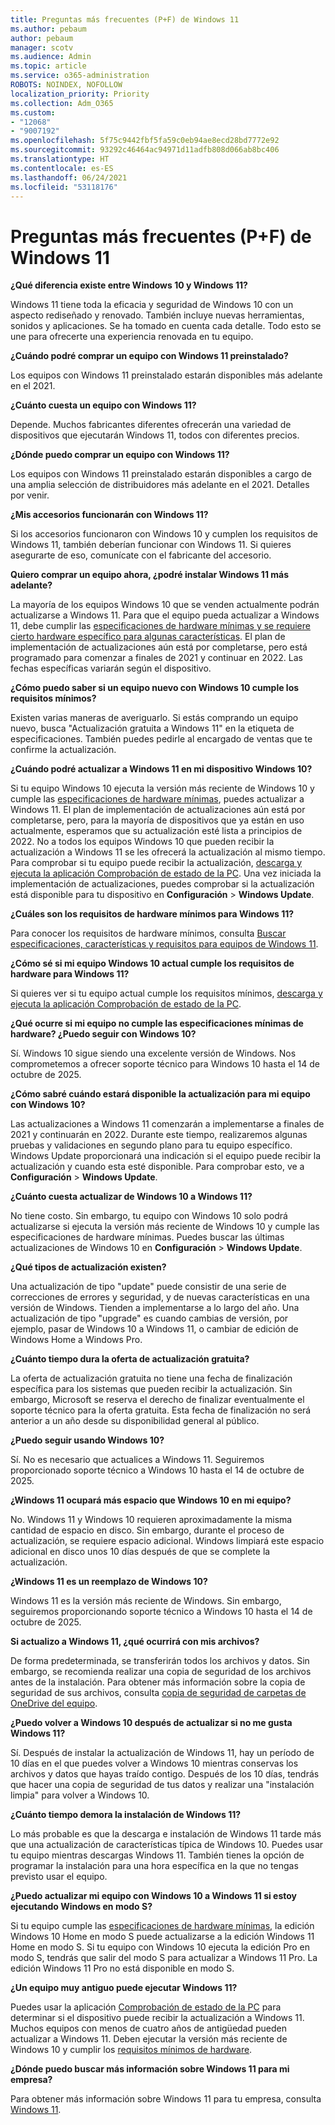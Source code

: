 ```yaml
---
title: Preguntas más frecuentes (P+F) de Windows 11
ms.author: pebaum
author: pebaum
manager: scotv
ms.audience: Admin
ms.topic: article
ms.service: o365-administration
ROBOTS: NOINDEX, NOFOLLOW
localization_priority: Priority
ms.collection: Adm_O365
ms.custom:
- "12068"
- "9007192"
ms.openlocfilehash: 5f75c9442fbf5fa59c0eb94ae8ecd28bd7772e92
ms.sourcegitcommit: 93292c46464ac94971d11adfb808d066ab8bc406
ms.translationtype: HT
ms.contentlocale: es-ES
ms.lasthandoff: 06/24/2021
ms.locfileid: "53118176"
---
```

# <a name="windows-11-frequently-asked-questions-faq"></a>Preguntas más frecuentes (P+F) de Windows 11

**¿Qué diferencia existe entre Windows 10 y Windows 11?**

Windows 11 tiene toda la eficacia y seguridad de Windows 10 con un aspecto rediseñado y renovado. También incluye nuevas herramientas, sonidos y aplicaciones. Se ha tomado en cuenta cada detalle. Todo esto se une para ofrecerte una experiencia renovada en tu equipo.

**¿Cuándo podré comprar un equipo con Windows 11 preinstalado?**

Los equipos con Windows 11 preinstalado estarán disponibles más adelante en el 2021.


**¿Cuánto cuesta un equipo con Windows 11?**

Depende. Muchos fabricantes diferentes ofrecerán una variedad de dispositivos que ejecutarán Windows 11, todos con diferentes precios.


**¿Dónde puedo comprar un equipo con Windows 11?**

Los equipos con Windows 11 preinstalado estarán disponibles a cargo de una amplia selección de distribuidores más adelante en el 2021. Detalles por venir.


**¿Mis accesorios funcionarán con Windows 11?**

Si los accesorios funcionaron con Windows 10 y cumplen los requisitos de Windows 11, también deberían funcionar con Windows 11. Si quieres asegurarte de eso, comunícate con el fabricante del accesorio.


**Quiero comprar un equipo ahora, ¿podré instalar Windows 11 más adelante?**

La mayoría de los equipos Windows 10 que se venden actualmente podrán actualizarse a Windows 11. Para que el equipo pueda actualizar a Windows 11, debe cumplir las [especificaciones de hardware mínimas y se requiere cierto hardware específico para algunas características](https://www.microsoft.com/windows/windows-11-specifications). El plan de implementación de actualizaciones aún está por completarse, pero está programado para comenzar a finales de 2021 y continuar en 2022. Las fechas específicas variarán según el dispositivo.


**¿Cómo puedo saber si un equipo nuevo con Windows 10 cumple los requisitos mínimos?**

Existen varias maneras de averiguarlo. Si estás comprando un equipo nuevo, busca "Actualización gratuita a Windows 11" en la etiqueta de especificaciones. También puedes pedirle al encargado de ventas que te confirme la actualización.


**¿Cuándo podré actualizar a Windows 11 en mi dispositivo Windows 10?**

Si tu equipo Windows 10 ejecuta la versión más reciente de Windows 10 y cumple las [especificaciones de hardware mínimas](https://www.microsoft.com/windows/windows-11-specifications), puedes actualizar a Windows 11. El plan de implementación de actualizaciones aún está por completarse, pero, para la mayoría de dispositivos que ya están en uso actualmente, esperamos que su actualización esté lista a principios de 2022. No a todos los equipos Windows 10 que pueden recibir la actualización a Windows 11 se les ofrecerá la actualización al mismo tiempo. Para comprobar si tu equipo puede recibir la actualización, [descarga y ejecuta la aplicación Comprobación de estado de la PC](https://aka.ms/GetPCHealthCheckApp). Una vez iniciada la implementación de actualizaciones, puedes comprobar si la actualización está disponible para tu dispositivo en **Configuración** > **Windows Update**.


**¿Cuáles son los requisitos de hardware mínimos para Windows 11?**

Para conocer los requisitos de hardware mínimos, consulta [Buscar especificaciones, características y requisitos para equipos de Windows 11](https://www.microsoft.com/windows/windows-11-specifications).


**¿Cómo sé si mi equipo Windows 10 actual cumple los requisitos de hardware para Windows 11?**

Si quieres ver si tu equipo actual cumple los requisitos mínimos, [descarga y ejecuta la aplicación Comprobación de estado de la PC](https://aka.ms/GetPCHealthCheckApp).


**¿Qué ocurre si mi equipo no cumple las especificaciones mínimas de hardware? ¿Puedo seguir con Windows 10?**

Sí. Windows 10 sigue siendo una excelente versión de Windows. Nos comprometemos a ofrecer soporte técnico para Windows 10 hasta el 14 de octubre de 2025.


**¿Cómo sabré cuándo estará disponible la actualización para mi equipo con Windows 10?**

Las actualizaciones a Windows 11 comenzarán a implementarse a finales de 2021 y continuarán en 2022. Durante este tiempo, realizaremos algunas pruebas y validaciones en segundo plano para tu equipo específico. Windows Update proporcionará una indicación si el equipo puede recibir la actualización y cuando esta esté disponible. Para comprobar esto, ve a **Configuración** > **Windows Update**.


**¿Cuánto cuesta actualizar de Windows 10 a Windows 11?**

No tiene costo. Sin embargo, tu equipo con Windows 10 solo podrá actualizarse si ejecuta la versión más reciente de Windows 10 y cumple las especificaciones de hardware mínimas. Puedes buscar las últimas actualizaciones de Windows 10 en **Configuración** > **Windows Update**.


**¿Qué tipos de actualización existen?**

Una actualización de tipo "update" puede consistir de una serie de correcciones de errores y seguridad, y de nuevas características en una versión de Windows. Tienden a implementarse a lo largo del año. Una actualización de tipo "upgrade" es cuando cambias de versión, por ejemplo, pasar de Windows 10 a Windows 11, o cambiar de edición de Windows Home a Windows Pro.


**¿Cuánto tiempo dura la oferta de actualización gratuita?**

La oferta de actualización gratuita no tiene una fecha de finalización específica para los sistemas que pueden recibir la actualización. Sin embargo, Microsoft se reserva el derecho de finalizar eventualmente el soporte técnico para la oferta gratuita. Esta fecha de finalización no será anterior a un año desde su disponibilidad general al público.


**¿Puedo seguir usando Windows 10?**

Sí. No es necesario que actualices a Windows 11. Seguiremos proporcionado soporte técnico a Windows 10 hasta el 14 de octubre de 2025.

**¿Windows 11 ocupará más espacio que Windows 10 en mi equipo?**

No. Windows 11 y Windows 10 requieren aproximadamente la misma cantidad de espacio en disco. Sin embargo, durante el proceso de actualización, se requiere espacio adicional. Windows limpiará este espacio adicional en disco unos 10 días después de que se complete la actualización.


**¿Windows 11 es un reemplazo de Windows 10?**

Windows 11 es la versión más reciente de Windows. Sin embargo, seguiremos proporcionando soporte técnico a Windows 10 hasta el 14 de octubre de 2025.


**Si actualizo a Windows 11, ¿qué ocurrirá con mis archivos?**

De forma predeterminada, se transferirán todos los archivos y datos. Sin embargo, se recomienda realizar una copia de seguridad de los archivos antes de la instalación. Para obtener más información sobre la copia de seguridad de sus archivos, consulta [copia de seguridad de carpetas de OneDrive del equipo](https://www.microsoft.com/microsoft-365/onedrive/pc-cloud-backup).


**¿Puedo volver a Windows 10 después de actualizar si no me gusta Windows 11?**

Sí. Después de instalar la actualización de Windows 11, hay un período de 10 días en el que puedes volver a Windows 10 mientras conservas los archivos y datos que hayas traído contigo. Después de los 10 días, tendrás que hacer una copia de seguridad de tus datos y realizar una "instalación limpia" para volver a Windows 10.


**¿Cuánto tiempo demora la instalación de Windows 11?**

Lo más probable es que la descarga e instalación de Windows 11 tarde más que una actualización de características típica de Windows 10. Puedes usar tu equipo mientras descargas Windows 11. También tienes la opción de programar la instalación para una hora específica en la que no tengas previsto usar el equipo.


**¿Puedo actualizar mi equipo con Windows 10 a Windows 11 si estoy ejecutando Windows en modo S?**

Si tu equipo cumple las [especificaciones de hardware mínimas](https://www.microsoft.com/windows/windows-11-specifications), la edición Windows 10 Home en modo S puede actualizarse a la edición Windows 11 Home en modo S. Si tu equipo con Windows 10 ejecuta la edición Pro en modo S, tendrás que salir del modo S para actualizar a Windows 11 Pro. La edición Windows 11 Pro no está disponible en modo S.


**¿Un equipo muy antiguo puede ejecutar Windows 11?**

Puedes usar la aplicación [Comprobación de estado de la PC](https://aka.ms/GetPCHealthCheckApp) para determinar si el dispositivo puede recibir la actualización a Windows 11. Muchos equipos con menos de cuatro años de antigüedad pueden actualizar a Windows 11. Deben ejecutar la versión más reciente de Windows 10 y cumplir los [requisitos mínimos de hardware](https://www.microsoft.com/windows/windows-11-specifications).


**¿Dónde puedo buscar más información sobre Windows 11 para mi empresa?**

Para obtener más información sobre Windows 11 para tu empresa, consulta [Windows 11](https://www.microsoft.com/windowsforbusiness/windows-11).